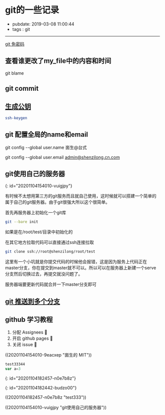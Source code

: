 # git的一些记录

- pubdate: 2019-03-08 11:00:44
- tags : git

---

[git 免密码](https://todebug.com/Tips/)

## 查看谁更改了my_file中的内容和时间

git blame

## git commit

## [生成公钥](https://git-scm.com/book/zh/v1/%E6%9C%8D%E5%8A%A1%E5%99%A8%E4%B8%8A%E7%9A%84-Git-%E7%94%9F%E6%88%90-SSH-%E5%85%AC%E9%92%A5)

```bash
ssh-keygen
```

## git 配置全局的name和email

git config --global user.name 崮生@台式

git config --global user.email admin@shenzilong.cn.com

## git使用自己的服务器
{: id="20201104154010-vuigjpy"}

有时候不太想用第三方的git服务而且就自己使用，这时候就可以搭建一个简单的属于自己的git服务器。由于git很强大所以这个很简单。

首先再服务器上初始化一个git库

```bash
git --bare init
```

如果是在/root/test/目录中初始化的

在其它地方拉取代码可以直接通过ssh连接拉取

```bash
git clone ssh://root@shenzilong/root/test
```

这里有一个小坑就是你提交代码的时候他会报错，这是因为服务上代码正在master分支，你在提交到master就不可以。所以可以在服务器上新建一个serve分支然后切换过去，再提交就没问题了。

服务器端要更新代码就合并一下master分支即可

## [git 推送到多个分支](https://segmentfault.com/a/1190000011294144)

## github 学习教程

1. 分配 Assignees 💚
2. 开启 github pages 💚
3. 关闭 issue 💚


((20201104154010-9eacxep "崮生的 MIT"))


```ts
test33344
var a=3
```
{: id="20201104182457-n0e7b8z"}

{: id="20201104182442-budzo00"}

((20201104182457-n0e7b8z "test333"))

((20201104154010-vuigjpy "git使用自己的服务器"))
